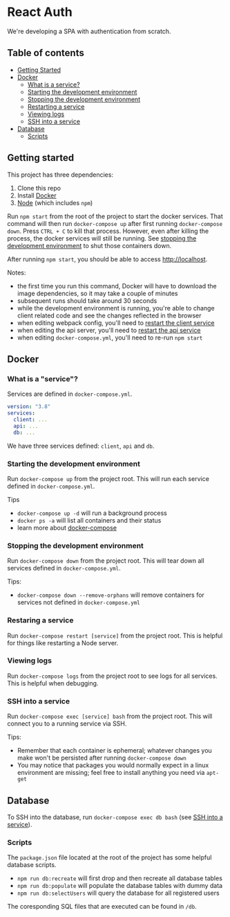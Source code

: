 # React Auth

We're developing a SPA with authentication from scratch.

## Table of contents

- [Getting Started](#getting-started)
- [Docker](#docker)
  - [What is a service?](#what-is-a-service)
  - [Starting the development environment](#starting-the-development-environment)
  - [Stopping the development environment](#stopping-the-development-environment)
  - [Restarting a service](#starting-a-service)
  - [Viewing logs](#viewing-logs)
  - [SSH into a service](#ssh-into-a-service)
- [Database](#database)
  - [Scripts](#scripts)

## Getting started

This project has three dependencies:

1. Clone this repo
2. Install [Docker](https://docs.docker.com/get-docker/)
3. [Node](https://nodejs.org/en/download/) (which includes `npm`)

Run `npm start` from the root of the project to start the docker services. That command will then run `docker-compose up` after first running `docker-compose down`. Press `CTRL + C` to kill that process. However, even after killing the process, the docker services will still be running. See [stopping the development environment](#stopping-the-development-environment) to shut those containers down.

After running `npm start`, you should be able to access [http://localhost](http://localhost).

Notes:

- the first time you run this command, Docker will have to download the image dependencies, so it may take a couple of minutes
- subsequent runs should take around 30 seconds
- while the development environment is running, you're able to change client related code and see the changes reflected in the browser
- when editing webpack config, you'll need to [restart the client service](#starting-a-service)
- when editing the api server, you'll need to [restart the api service](#starting-a-service)
- when editing `docker-compose.yml`, you'll need to re-run `npm start`

## Docker

### What is a "service"?

Services are defined in `docker-compose.yml`.

```yml
version: "3.8"
services:
  client: ...
  api: ...
  db: ...
```

We have three services defined: `client`, `api` and `db`.

### Starting the development environment

Run `docker-compose up` from the project root. This will run each service defined in `docker-compose.yml`.

Tips

- `docker-compose up -d` will run a background process
- `docker ps -a` will list all containers and their status
- learn more about [docker-compose](https://docs.docker.com/compose/)

### Stopping the development environment

Run `docker-compose down` from the project root. This will tear down all services defined in `docker-compose.yml`.

Tips:

- `docker-compose down --remove-orphans` will remove containers for services not defined in `docker-compose.yml`

### Restaring a service

Run `docker-compose restart [service]` from the project root. This is helpful for things like restarting a Node server.

### Viewing logs

Run `docker-compose logs` from the project root to see logs for all services. This is helpful when debugging.

### SSH into a service

Run `docker-compose exec [service] bash` from the project root. This will connect you to a running service via SSH.

Tips:

- Remember that each container is ephemeral; whatever changes you make won't be persisted after running `docker-compose down`
- You may notice that packages you would normally expect in a linux environment are missing; feel free to install anything you need via `apt-get`

## Database

To SSH into the database, run `docker-compose exec db bash` (see [SSH into a service](#ssh-into-a-service)).

### Scripts

The `package.json` file located at the root of the project has some helpful database scripts.

- `npm run db:recreate` will first drop and then recreate all database tables
- `npm run db:populate` will populate the database tables with dummy data
- `npm run db:selectUsers` will query the database for all registered users

The coresponding SQL files that are executed can be found in `/db`.
